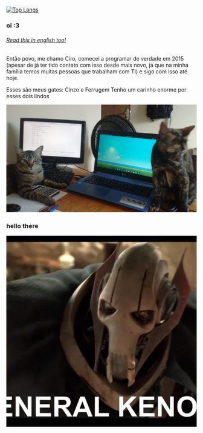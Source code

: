 <!--
**ciroDourado/ciroDourado** is a ✨ _special_ ✨ repository because its `README.md` (this file) appears on your GitHub profile.

Here are some ideas to get you started: thanks github :3 
If you came here and now is reading this stuff, you are rewarded with some secret info about me

- 🔭 I’m currently working on ... help me to change this
- 🌱 I’m currently learning: Rust and C#, and I pretend to get proficiency on both. These two are long-term investiments of mine.
- 👯 I’m looking to collaborate on ...
- 🤔 I’m looking for help with: getting a job, so I can spoil my cats <3
- 💬 Ask me about: the first thing that comes into your head, I like spontaneous people
- 📫 How to reach me: food. Oh, you meant contact. ciro.brz@gmail.com
- 😄 Pronouns: ...
- ⚡ Fun fact: I'm already a joke
-->

<!--
[![Readme Card](https://github-readme-stats.vercel.app/api/pin/?username=ciroDourado&repo=hello-world)](https://github.com/anuraghazra/github-readme-stats)
-->
#
[![Top Langs](https://github-readme-stats.vercel.app/api/top-langs/?username=ciroDourado&layout=compact&hide_title=true)](https://github.com/anuraghazra/github-readme-stats)

### oi :3
###### [Read this in english too!](https://github.com/ciroDourado/ciroDourado#hello-there)

Então povo, me chamo Ciro, comecei a programar de verdade em 2015 (apesar de já ter tido contato com isso desde mais novo, já que na minha família temos muitas pessoas que trabalham com TI) e sigo com isso até hoje.

Esses são meus gatos: Cinzo e Ferrugem
Tenho um carinho enorme por esses dois lindos

![](https://github.com/ciroDourado/ciroDourado/blob/main/images/meus_amores.jpg)






### hello there

![image|12x12](https://github.com/ciroDourado/ciroDourado/blob/main/images/general_kenobi.jpg)
